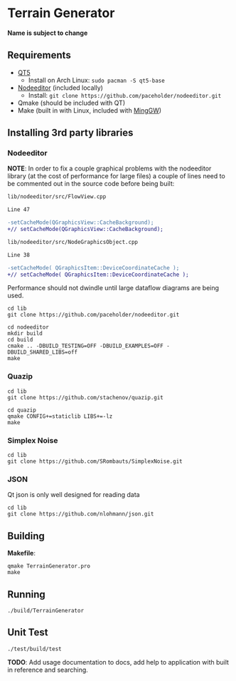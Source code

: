 # Terrain Generator

**Name is subject to change**

## Requirements

- [QT5](https://www.qt.io/download)
    - Install on Arch Linux: `sudo pacman -S qt5-base`
- [Nodeeditor](https://github.com/paceholder/nodeeditor) (included locally)
    - Install: `git clone https://github.com/paceholder/nodeeditor.git`
- Qmake (should be included with QT)
- Make (built in with Linux, included with [MingGW](http://mingw.org/))

## Installing 3rd party libraries

### Nodeeditor

**NOTE**: In order to fix a couple graphical problems with the nodeeditor library (at the cost of performance for large files) a couple of lines need to be commented out in the source code before being built:

```diff
lib/nodeeditor/src/FlowView.cpp

Line 47

-setCacheMode(QGraphicsView::CacheBackground);
+// setCacheMode(QGraphicsView::CacheBackground);
```

```diff
lib/nodeeditor/src/NodeGraphicsObject.cpp

Line 38

-setCacheMode( QGraphicsItem::DeviceCoordinateCache );
+// setCacheMode( QGraphicsItem::DeviceCoordinateCache );
```

Performance should not dwindle until large dataflow diagrams are being used.

```shell
cd lib
git clone https://github.com/paceholder/nodeeditor.git

cd nodeeditor
mkdir build
cd build
cmake .. -DBUILD_TESTING=OFF -DBUILD_EXAMPLES=OFF -DBUILD_SHARED_LIBS=off
make
```

### Quazip

```shell
cd lib
git clone https://github.com/stachenov/quazip.git

cd quazip
qmake CONFIG+=staticlib LIBS+=-lz
make
```

### Simplex Noise

```shell
cd lib
git clone https://github.com/SRombauts/SimplexNoise.git
```

### JSON

Qt json is only well designed for reading data

```shell
cd lib
git clone https://github.com/nlohmann/json.git
```

## Building

**Makefile**:

```shell
qmake TerrainGenerator.pro
make
```

## Running

```shell
./build/TerrainGenerator
```

## Unit Test

```shell
./test/build/test
```

**TODO**: Add usage documentation to docs, add help to application with built in reference and searching.